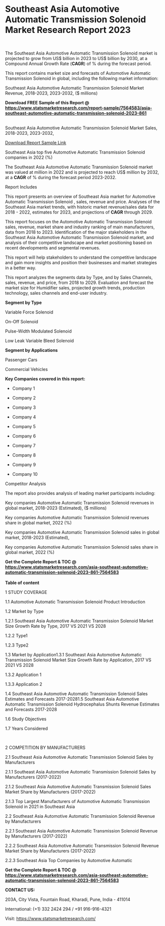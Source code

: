<h1>Southeast Asia Automotive Automatic Transmission Solenoid Market Research Report 2023</h1><br/><p>The Southeast Asia Automotive Automatic Transmission Solenoid market is projected to grow from US$ billion in 2023 to US$ billion by 2030, at a Compound Annual Growth Rate (<strong>CAGR</strong>) of % during the forecast period.</p><p>
 
 This report contains market size and forecasts of Automotive Automatic Transmission Solenoid in global, including the following market information:</p><p>
 
 Southeast Asia Automotive Automatic Transmission Solenoid Market Revenue, 2018-2023, 2023-2032, ($ millions)</p><div><b>Download FREE Sample of this Report @ <a href="https://www.statsmarketresearch.com/download-free-sample/7564583/asia-southeast-automotive-automatic-transmission-solenoid-2023-861">https://www.statsmarketresearch.com/report-sample/7564583/asia-southeast-automotive-automatic-transmission-solenoid-2023-861</a></b></div><br><p>
 
 Southeast Asia Automotive Automatic Transmission Solenoid Market Sales, 2018-2023, 2023-2032,</p><p><a href="https://www.statsmarketresearch.com/download-free-sample/7564583/asia-southeast-automotive-automatic-transmission-solenoid-2023-861">Download Report Sample Link</a></p><p>
 
 Southeast Asia top five Automotive Automatic Transmission Solenoid companies in 2022 (%)</p><p>
 
 The Southeast Asia Automotive Automatic Transmission Solenoid market was valued at million in 2022 and is projected to reach US$ million by 2032, at a <strong>CAGR</strong> of % during the forecast period 2023-2032.</p><p>
 
 Report Includes</p><p>
 
 This report presents an overview of Southeast Asia market for Automotive Automatic Transmission Solenoid , sales, revenue and price. Analyses of the Southeast Asia market trends, with historic market revenue/sales data for 2018 - 2022, estimates for 2023, and projections of <strong>CAGR</strong> through 2029.</p><p>
 
 This report focuses on the Automotive Automatic Transmission Solenoid sales, revenue, market share and industry ranking of main manufacturers, data from 2018 to 2023. Identification of the major stakeholders in the Southeast Asia Automotive Automatic Transmission Solenoid market, and analysis of their competitive landscape and market positioning based on recent developments and segmental revenues.</p><p>
 
 This report will help stakeholders to understand the competitive landscape and gain more insights and position their businesses and market strategies in a better way.</p><p>
 
 This report analyzes the segments data by Type, and by Sales Channels, sales, revenue, and price, from 2018 to 2029. Evaluation and forecast the market size for Humidifier sales, projected growth trends, production technology, sales channels and end-user industry.</p><p>
 
  <strong>Segment by Type</strong></p><p>
 
 Variable Force Solenoid</p><p>On-Off Solenoid</p><p>Pulse-Width Modulated Solenoid</p><p>Low Leak Variable Bleed Solenoid</p><p>
 
 <strong> Segment <strong><strong>by Applications</strong></strong></strong></p><p>
 
 Passenger Cars</p><p>Commercial Vehicles</p><p><strong>Key Companies covered in this report:</strong></p><p>
 
 </p><ul><p></p><li>Company 1</li><p></p><li>Company 2</li><p></p><li>Company 3</li><p></p><li>Company 4</li><p></p><li>Company 5</li><p></p><li>Company 6</li><p></p><li>Company 7</li><p></p><li>Company 8</li><p></p><li>Company 9</li><p></p><li>Company 10</li><p></p></ul><p>Competitor Analysis</p><p>
 
 The report also provides analysis of leading market participants including:</p><p>
 
 Key companies Automotive Automatic Transmission Solenoid revenues in global market, 2018-2023 (Estimated), ($ millions)</p><p>
 
 Key companies Automotive Automatic Transmission Solenoid revenues share in global market, 2022 (%)</p><p>
 
 Key companies Automotive Automatic Transmission Solenoid sales in global market, 2018-2023 (Estimated),</p><p>
 
 Key companies Automotive Automatic Transmission Solenoid sales share in global market, 2022 (%)</p><div><b>Get the Complete Report & TOC @ <a href="https://www.statsmarketresearch.com/asia-southeast-automotive-automatic-transmission-solenoid-2023-861-7564583">https://www.statsmarketresearch.com/asia-southeast-automotive-automatic-transmission-solenoid-2023-861-7564583</a></b></div><br><b>Table of content</b><p>1 STUDY COVERAGE<br />
 
 1.1 Automotive Automatic Transmission Solenoid Product Introduction<br />
 
 1.2 Market by Type<br />
 
 1.2.1 Southeast Asia Automotive Automatic Transmission Solenoid Market Size Growth Rate by Type, 2017 VS 2021 VS 2028<br />
 
 1.2.2 Type1<br />
 
 1.2.3 Type2<br />
 
 1.3 Market by Application1.3.1 Southeast Asia Automotive Automatic Transmission Solenoid Market Size Growth Rate by Application, 2017 VS 2021 VS 2028<br />
 
 1.3.2 Application 1<br />
 
 1.3.3 Application 2<br />
 
 1.4 Southeast Asia Automotive Automatic Transmission Solenoid Sales Estimates and Forecasts 2017-20281.5 Southeast Asia Automotive Automatic Transmission Solenoid Hydrocephalus Shunts Revenue Estimates and Forecasts 2017-2028<br />
 
 1.6 Study Objectives<br />
 
 1.7 Years Considered<br />
 
 <br />
 
 2 COMPETITION BY MANUFACTURERS<br />
 
 2.1 Southeast Asia Automotive Automatic Transmission Solenoid Sales by Manufacturers<br />
 
 2.1.1 Southeast Asia Automotive Automatic Transmission Solenoid Sales by Manufacturers (2017-2022)<br />
 
 2.1.2 Southeast Asia Automotive Automatic Transmission Solenoid Sales Market Share by Manufacturers (2017-2022)<br />
 
 2.1.3 Top Largest Manufacturers of Automotive Automatic Transmission Solenoid in 2021 in Southeast Asia<br />
 
 2.2 Southeast Asia Automotive Automatic Transmission Solenoid Revenue by Manufacturers<br />
 
 2.2.1 Southeast Asia Automotive Automatic Transmission Solenoid Revenue by Manufacturers (2017-2022)<br />
 
 2.2.2 Southeast Asia Automotive Automatic Transmission Solenoid Revenue Market Share by Manufacturers (2017-2022)<br />
 
 2.2.3 Southeast Asia Top Companies by Automotive Automatic <br><div><b>Get the Complete Report & TOC @ <a href="https://www.statsmarketresearch.com/asia-southeast-automotive-automatic-transmission-solenoid-2023-861-7564583">https://www.statsmarketresearch.com/asia-southeast-automotive-automatic-transmission-solenoid-2023-861-7564583</a></b></div></p>
 
 <b>CONTACT US:</b><br>
 
 203A, City Vista, Fountain Road, Kharadi, Pune, India - 411014 <br>
 
 International: (+1) 332 2424 294 / +91 916-916-4321<br>
 
 Visit: <a href="https://www.statsmarketresearch.com/">https://www.statsmarketresearch.com/</a>
 
 <br>